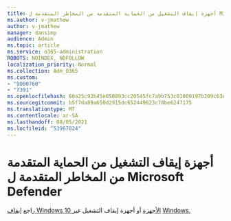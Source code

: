 ```yaml
---
title: أجهزة إيقاف التشغيل من الحماية المتقدمة من المخاطر المتقدمة ل Microsoft Defender
ms.author: v-jmathew
author: v-jmathew
manager: dansimp
audience: Admin
ms.topic: article
ms.service: o365-administration
ROBOTS: NOINDEX, NOFOLLOW
localization_priority: Normal
ms.collection: Adm_O365
ms.custom:
- "9000760"
- "7391"
ms.openlocfilehash: 60a25c92b45e050893cc20545fc7a9b753c01009197b209c63e3bc56accf1e04
ms.sourcegitcommit: b5f7da89a650d2915dc652449623c78be6247175
ms.translationtype: MT
ms.contentlocale: ar-SA
ms.lasthandoff: 08/05/2021
ms.locfileid: "53967824"
---
```

# <a name="offboard-devices-from-microsoft-defender-advanced-threat-protection"></a>أجهزة إيقاف التشغيل من الحماية المتقدمة من المخاطر المتقدمة ل Microsoft Defender

راجع [إيقاف Windows 10 الأجهزة](https://go.microsoft.com/fwlink/?linkid=2143629) أو أجهزة إيقاف التشغيل غير [Windows.](https://go.microsoft.com/fwlink/?linkid=2143630)
